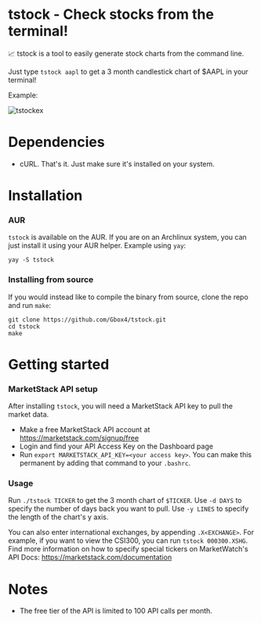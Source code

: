# tstock - Check stocks from the terminal!

📈 tstock is a tool to easily generate stock charts from the command line.

Just type `tstock aapl` to get a 3 month candlestick chart of $AAPL in your terminal!

Example:

<img src="https://i.ibb.co/Pry8DWC/tstockex.png" alt="tstockex" border="0">

# Dependencies

- cURL. That's it. Just make sure it's installed on your system.

# Installation

### AUR

`tstock` is available on the AUR. If you are on an Archlinux system, you can just install it using your AUR helper. Example using `yay`:

```
yay -S tstock
```

### Installing from source

If you would instead like to compile the binary from source, clone the repo and run `make`:

```
git clone https://github.com/Gbox4/tstock.git
cd tstock
make
```

# Getting started

### MarketStack API setup

After installing `tstock`, you will need a MarketStack API key to pull the market data.

- Make a free MarketStack API account at https://marketstack.com/signup/free
- Login and find your API Access Key on the Dashboard page
- Run `export MARKETSTACK_API_KEY=<your access key>`. You can make this permanent by adding that command to your `.bashrc`.

### Usage

Run `./tstock TICKER` to get the 3 month chart of `$TICKER`. Use `-d DAYS` to specify the number of days back you want to pull. Use `-y LINES` to specify the length of the chart's y axis.

You can also enter international exchanges, by appending `.X<EXCHANGE>`. For example, if you want to view the CSI300, you can run `tstock 000300.XSHG`. Find more information on how to specify special tickers on MarketWatch's API Docs: https://marketstack.com/documentation

# Notes

- The free tier of the API is limited to 100 API calls per month.
